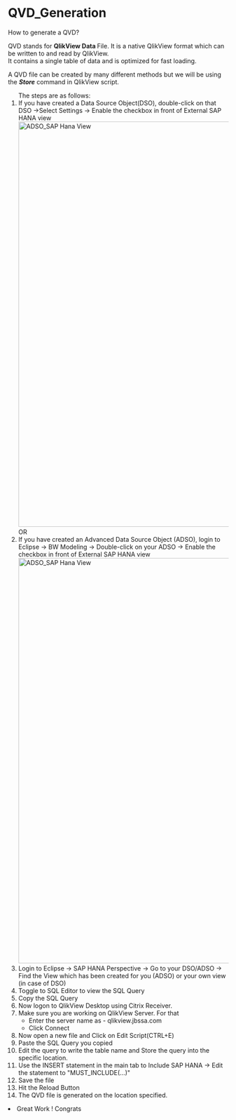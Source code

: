 # QVD_Generation

How to generate a QVD?

QVD stands for <b>QlikView Data </b> File. It is a native QlikView format which can be written to and read by QlikView.
<br>
It contains a single table of data and is optimized for fast loading.

A QVD file can be created by many different methods but we will be using the <b><i>Store</b></i> command in QlikView script.

<ol>The steps are as follows:
<li> If you have created a Data Source Object(DSO), double-click on that DSO ->Select Settings -> Enable the checkbox in front of External SAP HANA view
  <br>
  <img width="924" alt="ADSO_SAP Hana View" src="https://user-images.githubusercontent.com/30903014/60287543-61ebb400-98cf-11e9-9337-9e5e7489d160.PNG">
                                             <br>         OR
<li> If you have created an Advanced Data Source Object (ADSO), login to Eclipse -> BW Modeling -> Double-click on your ADSO -> Enable the checkbox in front of External SAP HANA view
<br>
  <img width="924" alt="ADSO_SAP Hana View" src="https://user-images.githubusercontent.com/30903014/60287865-361cfe00-98d0-11e9-941b-36f71650c07e.PNG">
<br>
<li> Login to Eclipse -> SAP HANA Perspective -> Go to your DSO/ADSO -> Find the View which has been created for you (ADSO) or your own view (in case of DSO)
  <br>
  

<li> Toggle to SQL Editor to view the SQL Query
<li> Copy the SQL Query
<li> Now logon to QlikView Desktop using Citrix Receiver. 

<li> Make sure you are working on QlikView Server. For that
  <ul>
 <li> Enter the server name as - qlikview.jbssa.com
 <li> Click Connect
 </ul>
 <li>Now open a new file and Click on Edit Script(CTRL+E)
 <li>Paste the SQL Query you copied
 <li> Edit the query to write the table name and Store the query into the specific location.
 <li> Use the INSERT statement in the main tab to Include SAP HANA -> Edit the statement to "MUST_INCLUDE(...)"
 <li>Save the file 
 <li> Hit the Reload Button
 <li> The QVD file is generated on the location specified.
 </ol>
 <li> Great Work ! Congrats 
 
 
 
 
 
 
